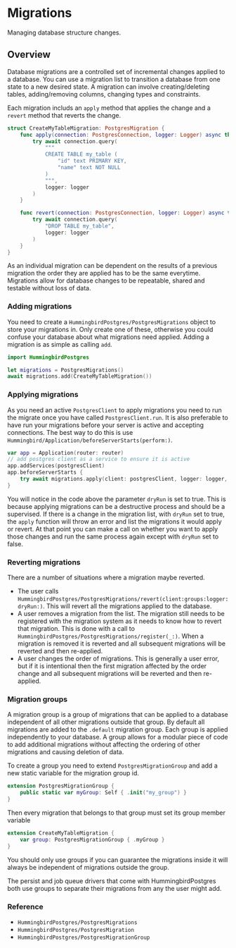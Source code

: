 # Migrations

Managing database structure changes.

## Overview

Database migrations are a controlled set of incremental changes applied to a database. You can use a migration list to transition a database from one state to a new desired state. A migration can involve creating/deleting tables, adding/removing columns, changing types and constraints. 

Each migration includs an `apply` method that applies the change and a `revert` method that reverts the change.

```swift
struct CreateMyTableMigration: PostgresMigration {
    func apply(connection: PostgresConnection, logger: Logger) async throws {
        try await connection.query(
            """
            CREATE TABLE my_table (
                "id" text PRIMARY KEY,
                "name" text NOT NULL
            )
            """,
            logger: logger
        )
    }

    func revert(connection: PostgresConnection, logger: Logger) async throws {
        try await connection.query(
            "DROP TABLE my_table",
            logger: logger
        )
    }
}
```

As an individual migration can be dependent on the results of a previous migration the order they are applied has to be the same everytime. Migrations allow for database changes to be repeatable, shared and testable without loss of data.

### Adding migrations

You need to create a ``HummingbirdPostgres/PostgresMigrations`` object to store your migrations in. Only create one of these, otherwise you could confuse your database about what migrations need applied. Adding a migration is as simple as calling `add`.

```swift
import HummingbirdPostgres

let migrations = PostgresMigrations()
await migrations.add(CreateMyTableMigration())
```

### Applying migrations

As you need an active `PostgresClient` to apply migrations you need to run the migrate once you have called `PostgresClient.run`. It is also preferable to have run your migrations before your server is active and accepting connections. The best way to do this is use ``Hummingbird/Application/beforeServerStarts(perform:)``.

```swift
var app = Application(router: router)
// add postgres client as a service to ensure it is active
app.addServices(postgresClient)
app.beforeServerStarts {
    try await migrations.apply(client: postgresClient, logger: logger, dryRun: true)
}
```
You will notice in the code above the parameter `dryRun` is set to true. This is because applying migrations can be a destructive process and should be a supervised. If there is a change in the migration list, with `dryRun` set to true, the `apply` function will throw an error and list the migrations it would apply or revert. At that point you can make a call on whether you want to apply those changes and run the same process again except with `dryRun` set to false.

### Reverting migrations

There are a number of situations where a migration maybe reverted. 
- The user calls ``HummingbirdPostgres/PostgresMigrations/revert(client:groups:logger:dryRun:)``. This will revert all the migrations applied to the database.
- A user removes a migration from the list. The migration still needs to be registered with the migration system as it needs to know how to revert that migration. This is done with a call to ``HummingbirdPostgres/PostgresMigrations/register(_:)``. When a migration is removed it is reverted and all subsequent migrations will be reverted and then re-applied.
- A user changes the order of migrations. This is generally a user error, but if it is intentional then the first migration affected by the order change and all subsequent migrations will be reverted and then re-applied.

### Migration groups

A migration group is a group of migrations that can be applied to a database independent of all other migrations outside that group. By default all migrations are added to the `.default` migration group. Each group is applied independently to your database. A group allows for a modular piece of code to add additional migrations without affecting the ordering of other migrations and causing deletion of data.

To create a group you need to extend `PostgresMigrationGroup` and add a new static variable for the migration group id.

```swift
extension PostgresMigrationGroup {
    public static var myGroup: Self { .init("my_group") }
}
```

Then every migration that belongs to that group must set its group member variable

```swift
extension CreateMyTableMigration {
    var group: PostgresMigrationGroup { .myGroup }
}
```

You should only use groups if you can guarantee the migrations inside it will always be independent of migrations outside the group. 

The persist and job queue drivers that come with HummingbirdPostgres both use groups to separate their migrations from any the user might add.

### Reference

- ``HummingbirdPostgres/PostgresMigrations``
- ``HummingbirdPostgres/PostgresMigration``
- ``HummingbirdPostgres/PostgresMigrationGroup``
